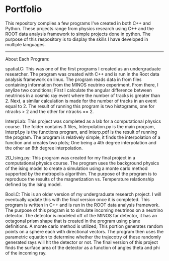 # Portfolio
This repository compiles a few programs I've created in both C++ and Python. These projects range from physics research using C++ and the ROOT data analysis framework to simple projects done in python. The purpose of this respository is to display the skills I have developed in multiple languages. 
____________________________________________________________________________________________________________________________________________________________________
About Each Program: 

  spatial.C:
  This was one of the first programs I created as an undergraduate researcher. The program was created with C++ and is run in the Root data analysis framework on     linux. The program reads data in from files containing information from the MINOS neutrino experiment. From there, I anylize two conditions; First I calculate the 
  angular difference between neutrinos in a cosmic ray event where the number of tracks is greater than 2. Next, a similar calculation is made for the number of       tracks in an event equal to 2. The result of running this program is two histograms, one for ntracks > 2 and the other for ntracks == 2. 
  
  InterpLab:
  This project was completed as a lab for a computational physics course. The folder contains 3 files, Interpolation.py is the main program, Interpf.py is the         functions program, and Interp.pdf is the result of running the program. 
  The program is relatively simple, it finds the interpolation of a function and creates two   plots; One being a 4th degree interpolation and the other an 8th         degree interpolation.
  
  2D_Ising.py:
  This program was created for my final project in a computational physics course. The program uses the background physics of the ising model to create a simulation   using a monte carlo method supported by the metropolis algorithim. The purpose of the program is to reproduce the results of the magnetization vs. Temperature       relationship defined by the Ising model. 
  
  Bool.C:
  This is an older version of my undergraduate research project. I will eventually update this with the final version once it is completed. This program is written   in C++ and is run in the ROOT data analysis framework. The purpose of this program is to simulate incoming neutrinos on a neutrino detector. The detector is         modeled off of the MINOS far detector, it has an octagonal prism shape that is created in the program using plane definitions. A monte carlo method is utilized;   This  portion generates random points on a sphere each with directional vectors. The program then uses the parametric equation to determine whether the trajecotry of these randomly generated rays will hit the detector or not. The final version of this project finds the surface area of the detector as a function of angles  theta  and phi of the incoming ray.
  
  

